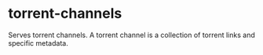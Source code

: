 # torrent-channels
Serves torrent channels. 
A torrent channel is a collection of torrent links and specific metadata.
